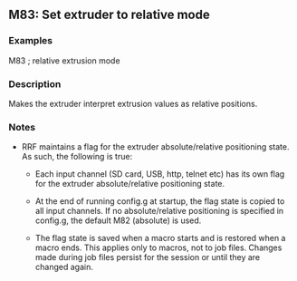 ## M83: Set extruder to relative mode

### Examples

M83 ; relative extrusion mode

### Description

Makes the extruder interpret extrusion values as relative positions.

### Notes

- RRF maintains a flag for the extruder absolute/relative positioning state. As such, the following is true:

  - Each input channel (SD card, USB, http, telnet etc) has its own flag for the extruder absolute/relative positioning state.

  - At the end of running config.g at startup, the flag state is copied to all input channels. If no absolute/relative positioning is specified in config.g, the default M82 (absolute) is used.

  - The flag state is saved when a macro starts and is restored when a macro ends. This applies only to macros, not to job files. Changes made during job files persist for the session or until they are changed again.

